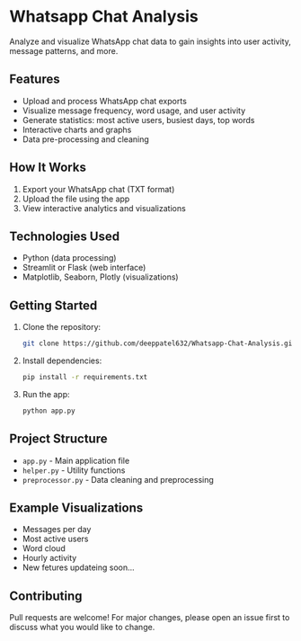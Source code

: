 # Whatsapp Chat Analysis

Analyze and visualize WhatsApp chat data to gain insights into user activity, message patterns, and more.

## Features
- Upload and process WhatsApp chat exports
- Visualize message frequency, word usage, and user activity
- Generate statistics: most active users, busiest days, top words
- Interactive charts and graphs
- Data pre-processing and cleaning

## How It Works
1. Export your WhatsApp chat (TXT format)
2. Upload the file using the app
3. View interactive analytics and visualizations

## Technologies Used
- Python (data processing)
- Streamlit or Flask (web interface)
- Matplotlib, Seaborn, Plotly (visualizations)

## Getting Started
1. Clone the repository:
   ```bash
   git clone https://github.com/deeppatel632/Whatsapp-Chat-Analysis.git
   ```
2. Install dependencies:
   ```bash
   pip install -r requirements.txt
   ```
3. Run the app:
   ```bash
   python app.py
   ```

## Project Structure
- `app.py` - Main application file
- `helper.py` - Utility functions
- `preprocessor.py` - Data cleaning and preprocessing
<!-- - `anaconda_projects/db/` - Database files  -->

## Example Visualizations
- Messages per day
- Most active users
- Word cloud
- Hourly activity
- New fetures updateing soon...


## Contributing
Pull requests are welcome! For major changes, please open an issue first to discuss what you would like to change.
